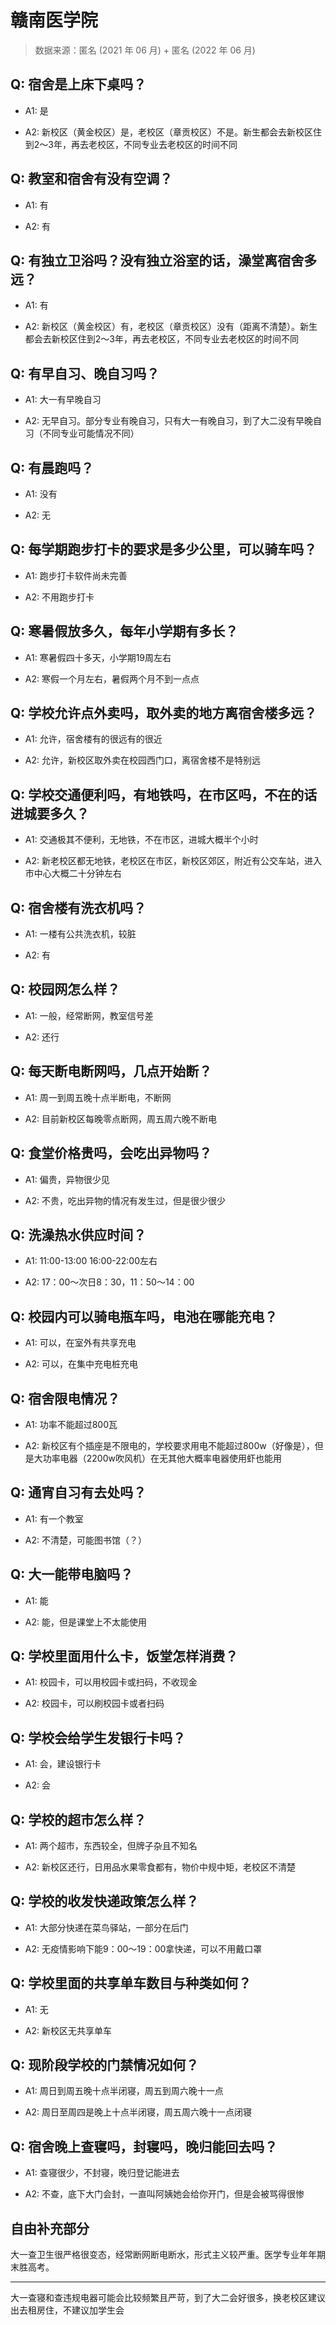 # 赣南医学院

> 数据来源：匿名 (2021 年 06 月) + 匿名 (2022 年 06 月)

## Q: 宿舍是上床下桌吗？

- A1: 是

- A2: 新校区（黄金校区）是，老校区（章贡校区）不是。新生都会去新校区住到2～3年，再去老校区，不同专业去老校区的时间不同

## Q: 教室和宿舍有没有空调？

- A1: 有

- A2: 有

## Q: 有独立卫浴吗？没有独立浴室的话，澡堂离宿舍多远？

- A1: 有

- A2: 新校区（黄金校区）有，老校区（章贡校区）没有（距离不清楚）。新生都会去新校区住到2～3年，再去老校区，不同专业去老校区的时间不同

## Q: 有早自习、晚自习吗？

- A1: 大一有早晚自习

- A2: 无早自习。部分专业有晚自习，只有大一有晚自习，到了大二没有早晚自习（不同专业可能情况不同）

## Q: 有晨跑吗？

- A1: 没有

- A2: 无

## Q: 每学期跑步打卡的要求是多少公里，可以骑车吗？

- A1: 跑步打卡软件尚未完善

- A2: 不用跑步打卡

## Q: 寒暑假放多久，每年小学期有多长？

- A1: 寒暑假四十多天，小学期19周左右

- A2: 寒假一个月左右，暑假两个月不到一点点

## Q: 学校允许点外卖吗，取外卖的地方离宿舍楼多远？

- A1: 允许，宿舍楼有的很远有的很近

- A2: 允许，新校区取外卖在校园西门口，离宿舍楼不是特别远

## Q: 学校交通便利吗，有地铁吗，在市区吗，不在的话进城要多久？

- A1: 交通极其不便利，无地铁，不在市区，进城大概半个小时

- A2: 新老校区都无地铁，老校区在市区，新校区郊区，附近有公交车站，进入市中心大概二十分钟左右

## Q: 宿舍楼有洗衣机吗？

- A1: 一楼有公共洗衣机，较脏

- A2: 有

## Q: 校园网怎么样？

- A1: 一般，经常断网，教室信号差

- A2: 还行

## Q: 每天断电断网吗，几点开始断？

- A1: 周一到周五晚十点半断电，不断网

- A2: 目前新校区每晚零点断网，周五周六晚不断电

## Q: 食堂价格贵吗，会吃出异物吗？

- A1: 偏贵，异物很少见

- A2: 不贵，吃出异物的情况有发生过，但是很少很少

## Q: 洗澡热水供应时间？

- A1: 11:00-13:00 16:00-22:00左右

- A2: 17：00～次日8：30，11：50～14：00

## Q: 校园内可以骑电瓶车吗，电池在哪能充电？

- A1: 可以，在室外有共享充电

- A2: 可以，在集中充电桩充电

## Q: 宿舍限电情况？

- A1: 功率不能超过800瓦

- A2: 新校区有个插座是不限电的，学校要求用电不能超过800w（好像是），但是大功率电器（2200w吹风机）在无其他大概率电器使用虾也能用

## Q: 通宵自习有去处吗？

- A1: 有一个教室

- A2: 不清楚，可能图书馆（？）

## Q: 大一能带电脑吗？

- A1: 能

- A2: 能，但是课堂上不太能使用

## Q: 学校里面用什么卡，饭堂怎样消费？

- A1: 校园卡，可以用校园卡或扫码，不收现金

- A2: 校园卡，可以刷校园卡或者扫码

## Q: 学校会给学生发银行卡吗？

- A1: 会，建设银行卡

- A2: 会

## Q: 学校的超市怎么样？

- A1: 两个超市，东西较全，但牌子杂且不知名

- A2: 新校区还行，日用品水果零食都有，物价中规中矩，老校区不清楚

## Q: 学校的收发快递政策怎么样？

- A1: 大部分快递在菜鸟驿站，一部分在后门

- A2: 无疫情影响下能9：00～19：00拿快递，可以不用戴口罩

## Q: 学校里面的共享单车数目与种类如何？

- A1: 无

- A2: 新校区无共享单车

## Q: 现阶段学校的门禁情况如何？

- A1: 周日到周五晚十点半闭寝，周五到周六晚十一点

- A2: 周日至周四是晚上十点半闭寝，周五周六晚十一点闭寝

## Q: 宿舍晚上查寝吗，封寝吗，晚归能回去吗？

- A1: 查寝很少，不封寝，晚归登记能进去

- A2: 不查，底下大门会封，一直叫阿姨她会给你开门，但是会被骂得很惨

## 自由补充部分

大一查卫生很严格很变态，经常断网断电断水，形式主义较严重。医学专业年年期末胜高考。

***

大一查寝和查违规电器可能会比较频繁且严苛，到了大二会好很多，换老校区建议出去租房住，不建议加学生会